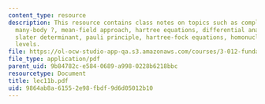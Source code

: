 ```yaml
---
content_type: resource
description: This resource contains class notes on topics such as complexity of the
  many-body ?, mean-field approach, hartree equations, differential analyzer, spin-statistics,
  slater determinant, pauli principle, hartree-fock equations, homonuclear diatomic
  levels.
file: https://ol-ocw-studio-app-qa.s3.amazonaws.com/courses/3-012-fundamentals-of-materials-science-fall-2005/9864ab8a61552e98fbdf9d6d05012b10_lec11b.pdf
file_type: application/pdf
parent_uid: 9b84782c-e584-0689-a998-0228b6218bbc
resourcetype: Document
title: lec11b.pdf
uid: 9864ab8a-6155-2e98-fbdf-9d6d05012b10
---
```

